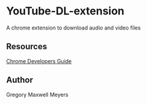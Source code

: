 # YouTube-DL-extension
A chrome extension to download audio and video files

## Resources
[Chrome Developers Guide](https://developer.chrome.com/extensions/devguide)

## Author
Gregory Maxwell Meyers
